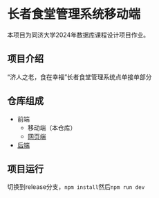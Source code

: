 # 长者食堂管理系统移动端

本项目为同济大学2024年数据库课程设计项目作业。

## 项目介绍

“济人之老，食在幸福”长者食堂管理系统点单接单部分

## 仓库组成

- 前端
  - 移动端（本仓库）
  - [网页端](https://github.com/359jxf/elderly_canteen_management_system_website_frontend)
- [后端](https://github.com/vapacity/Elderly_Canteen_backend)

## 项目运行

切换到release分支，`npm install`然后`npm run dev`